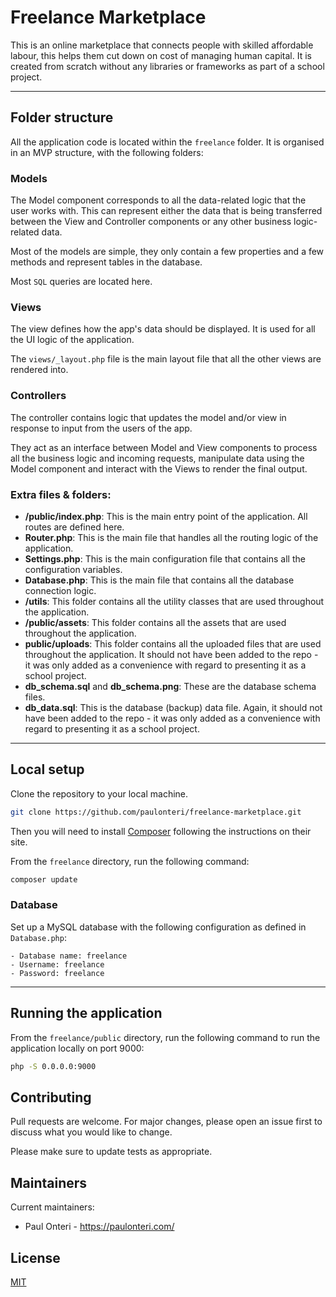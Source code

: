 # Freelance Marketplace

This is an online marketplace that connects people with skilled affordable labour, this helps them cut down on cost of
managing human capital. It is created from scratch without any libraries or frameworks as part of a school project.

---

## Folder structure

All the application code is located within the `freelance` folder. It is organised in an MVP structure, with the
following folders:

### Models

The Model component corresponds to all the data-related logic that the user works with. This can represent either the
data that is being transferred between the View and Controller components or any other business logic-related data.

Most of the models are simple, they only contain a few properties and a few methods and represent tables in the
database.

Most `SQL` queries are located here.

### Views

The view defines how the app's data should be displayed. It is used for all the UI logic of the application.

The `views/_layout.php` file is the main layout file that all the other views are rendered into.

### Controllers

The controller contains logic that updates the model and/or view in response to input from the users of the app.

They act as an interface between Model and View components to process all the business logic and incoming requests,
manipulate data using the Model component and interact with the Views to render the final output.

### Extra files & folders:

- **/public/index.php**: This is the main entry point of the application. All routes are defined here.
- **Router.php**: This is the main file that handles all the routing logic of the application.
- **Settings.php**: This is the main configuration file that contains all the configuration variables.
- **Database.php**: This is the main file that contains all the database connection logic.
- **/utils**: This folder contains all the utility classes that are used throughout the application.
- **/public/assets**: This folder contains all the assets that are used throughout the application.
- **public/uploads**: This folder contains all the uploaded files that are used throughout the application. It should not
  have been added to the repo - it was only added as a convenience with regard to presenting it as a school project.
- **db_schema.sql** and **db_schema.png**: These are the database schema files.
- **db_data.sql**: This is the database (backup) data file. Again, it should not
  have been added to the repo - it was only added as a convenience with regard to presenting it as a school project.

---

## Local setup

Clone the repository to your local machine.

```bash
git clone https://github.com/paulonteri/freelance-marketplace.git
```

Then you will need to install [Composer](http://getcomposer.org/) following the instructions on their site.

From the `freelance` directory, run the following command:

```bash
composer update
```

### Database

Set up a MySQL database with the following configuration as defined in `Database.php`:

```
- Database name: freelance
- Username: freelance
- Password: freelance
```

---

## Running the application

From the `freelance/public` directory, run the following command to run the application locally on port 9000:

```bash
php -S 0.0.0.0:9000
```

## Contributing

Pull requests are welcome. For major changes, please open an issue first to discuss what you would like to change.

Please make sure to update tests as appropriate.

## Maintainers

Current maintainers:

* Paul Onteri - https://paulonteri.com/

## License

[MIT](https://choosealicense.com/licenses/mit/)